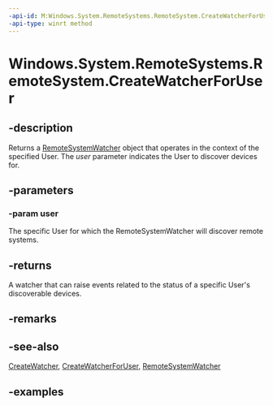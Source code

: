 ```yaml
---
-api-id: M:Windows.System.RemoteSystems.RemoteSystem.CreateWatcherForUser(Windows.System.User)
-api-type: winrt method
---
```


<!-- Method syntax.
public RemoteSystemWatcher RemoteSystem.CreateWatcherForUser(User user)
-->

# Windows.System.RemoteSystems.RemoteSystem.CreateWatcherForUser

## -description
Returns a [RemoteSystemWatcher](remotesystemwatcher.md) object that operates in the context of the specified User. The *user* parameter indicates the User to discover devices for.

## -parameters
### -param user
The specific User for which the RemoteSystemWatcher will discover remote systems.

## -returns
A watcher that can raise events related to the status of a specific User's discoverable devices.

## -remarks

## -see-also
[CreateWatcher](remotesystem_createwatcher_1506431823.md), [CreateWatcherForUser](remotesystem_createwatcherforuser_380170586.md), [RemoteSystemWatcher](remotesystemwatcher.md)

## -examples
